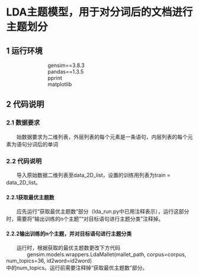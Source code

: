 # LDA主题模型，用于对分词后的文档进行主题划分
## 1 运行环境  
&emsp;&emsp;&emsp;&emsp;&emsp;&emsp;&emsp;&emsp;gensim==3.8.3  
&emsp;&emsp;&emsp;&emsp;&emsp;&emsp;&emsp;&emsp;pandas==1.3.5  
&emsp;&emsp;&emsp;&emsp;&emsp;&emsp;&emsp;&emsp;pprint  
&emsp;&emsp;&emsp;&emsp;&emsp;&emsp;&emsp;&emsp;matplotlib  
   
## 2 代码说明  
### 2.1 数据要求  
&emsp;&emsp;始数据要求为二维列表，外层列表的每个元素是一条语句，内层列表的每个元素为语句分词后的单词  
### 2.2 代码说明  
&emsp;&emsp;导入原始数据二维列表至data_2D_list，设置的训练用列表为train = data_2D_list。  
#### 2.2.1获取最优主题数  
&emsp;&emsp;应先运行“获取最优主题数”部分（lda_run.py中已用注释表示），运行这部分时，需要将“输出训练的n个主题”“对目标语句进行主题分类”注释掉。   
#### 2.2.2输出训练的n个主题，并对目标语句进行主题分类  
&emsp;&emsp;运行时，根据获取的最优主题数更改下方代码  
&emsp;&emsp;&emsp;&emsp;gensim.models.wrappers.LdaMallet(mallet_path, corpus=corpus, num_topics=36, id2word=id2word)  
中的num_topics。运行前需要注释掉“获取最优主题数”部分。  
